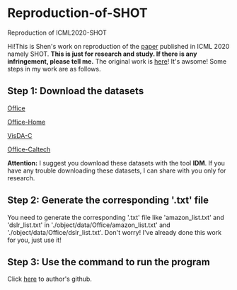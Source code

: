 # Reproduction-of-SHOT
Reproduction of ICML2020-SHOT

Hi!This is Shen's work on reproduction of the [paper](https://arxiv.org/abs/2002.08546) published in ICML 2020 namely SHOT. **This is just for research and study. If there is any infringement, please tell me.** The original work is [here](https://github.com/tim-learn/SHOT)! It's awsome! Some steps in my work are as follows.

## Step 1: Download the datasets 
[Office](https://drive.google.com/file/d/0B4IapRTv9pJ1WGZVd1VDMmhwdlE/view)

[Office-Home](https://drive.google.com/file/d/0B81rNlvomiwed0V1YUxQdC1uOTg/view)

[VisDA-C](https://github.com/VisionLearningGroup/taskcv-2017-public/tree/master/classification)

[Office-Caltech](http://www.vision.caltech.edu/Image_Datasets/Caltech101/101_ObjectCategories.tar.gz)

**Attention:** I suggest you download these datasets with the tool **IDM**. If you have any trouble downloading these datasets, I can share with you only for research.

## Step 2: Generate the corresponding '.txt' file
You need to generate the corresponding '.txt' file like 'amazon_list.txt' and 'dslr_list.txt' in './object/data/Office/amazon_list.txt' and './object/data/Office/dslr_list.txt'. Don't worry! I've already done this work for you, just use it!

## Step 3: Use the command to run the program
Click [here](https://github.com/tim-learn/SHOT) to author's github.
